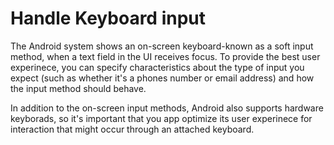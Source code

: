 # Handle Keyboard input
The Android system shows an on-screen keyboard-known as a soft input method, when a text field in the UI receives focus. To provide the best user experinece, you can specify characteristics about the type of input you expect (such as whether it's a phones number or email address) and how the input method should behave. 

In addition to the on-screen input methods, Android also supports hardware keyborads, so it's important that you app optimize its user experinece for interaction that might occur through an attached keyboard. 
